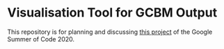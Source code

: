 # Visualisation Tool for GCBM Output 

This repository is for planning and discussing [this project](https://summerofcode.withgoogle.com/projects/#4595399286849536) of the Google Summer of Code 2020.
